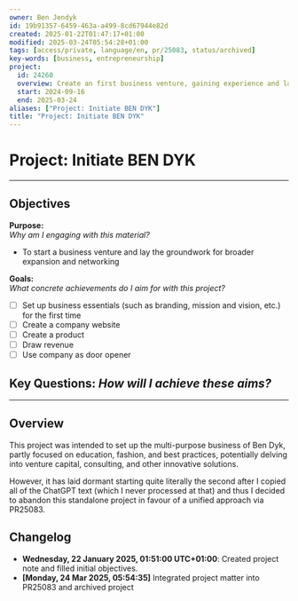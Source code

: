 ```yaml
---
owner: Ben Jendyk
id: 19b91357-6459-463a-a499-8cd67944e82d
created: 2025-01-22T01:47:17+01:00
modified: 2025-03-24T05:54:28+01:00
tags: [access/private, language/en, pr/25083, status/archived]
key-words: [business, entrepreneurship]
project:
  id: 24260
  overview: Create an first business venture, gaining experience and laying the groundwork for networking.
  start: 2024-09-16
  end: 2025-03-24
aliases: ["Project: Initiate BEN DYK"]
title: "Project: Initiate BEN DYK"
---
```


# Project: Initiate BEN DYK

---

## Objectives

**Purpose:**  
*Why am I engaging with this material?*
- To start a business venture and lay the groundwork for broader expansion and networking

**Goals:**  
*What concrete achievements do I aim for with this project?*
- [ ] Set up business essentials (such as branding, mission and vision, etc.) for the first time
- [ ] Create a company website
- [ ] Create a product
- [ ] Draw revenue
- [ ] Use company as door opener

**Key Questions:**
*How will I achieve these aims?*
-

---

## Overview

This project was intended to set up the multi-purpose business of Ben Dyk, partly focused on education, fashion, and best practices, potentially delving into venture capital, consulting, and other innovative solutions.

However, it has laid dormant starting quite literally the second after I copied all of the ChatGPT text (which I never processed at that) and thus I decided to abandon this standalone project in favour of a unified approach via PR25083.

## Changelog

- **Wednesday, 22 January 2025, 01:51:00 UTC+01:00**: Created project note and filled initial objectives.
- **[Monday, 24 Mar 2025, 05:54:35]** Integrated project matter into PR25083 and archived project